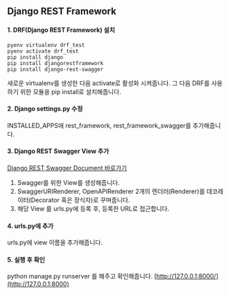 ## Django REST Framework

#### 1. DRF(Django REST Framework) 설치

```shell
pyenv virtualenv drf_test
pyenv activate drf_test
pip install django
pip install djangorestframework
pip install django-rest-swagger
```

새로운 virtualenv를 생성한 다음 activate로 활성화 시켜줍니다.
그 다음 DRF를 사용하기 위한 모듈을 pip install로 설치해줍니다.

#### 2. Django settings.py 수정

INSTALLED_APPS에 rest_framework, rest_framework_swagger를 추가해줍니다.

#### 3. Django REST Swagger View 추가

[Django REST Swagger Document 바로가기](http://marcgibbons.github.io/django-rest-swagger/)

1. Swagger를 위한 View를 생성해줍니다.
2. SwaggerURIRenderer, OpenAPIRenderer 2개의 렌더러(Renderer)를 데코레이터(Decorator 혹은 장식자)로 꾸며줍니다.
3. 해당 View 를 urls.py에 등록 후, 등록한 URL로 접근합니다.

#### 4. urls.py에 추가

urls.py에 view 이름을 추가해줍니다.

#### 5. 실행 후 확인

python manage.py runserver 를 해주고 확인해줍니다.
[http://127.0.0.1:8000/](http://127.0.0.1:8000)

